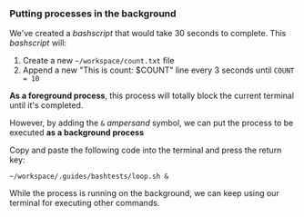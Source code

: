 ### Putting processes in the background

We've created a _bashscript_ that would take 30 seconds to complete. This _bashscript_ will: 

1. Create a new `~/workspace/count.txt` file
2. Append a new "This is count: $COUNT" line every 3 seconds until `COUNT = 10`

__As a foreground process__, this process will totally block the current terminal until it's completed.

However, by adding the `&` _ampersand_ symbol, we can put the process to be executed __as a background process__ 

Copy and paste the following code into the terminal and press the return key: 

```
~/workspace/.guides/bashtests/loop.sh &
```

While the process is running on the background, we can keep using our terminal for executing other commands. 